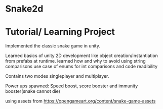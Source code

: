 # Snake2d

# Tutorial/ Learning Project
Implemented the classic snake game in unity.

Learned basics of unity 2D development like 
object creation/instantiation from prefabs at runtime.
learned how and why to avoid using string comparisons
use case of enums for int comparisons and code readibility

Contains two modes singleplayer and multiplayer.

Power ups spawned: Speed boost, score booster and immunity booster(snake cannot die)

using assets from 
https://opengameart.org/content/snake-game-assets
